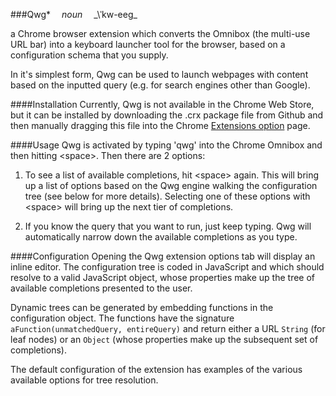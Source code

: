###Qwg*   _noun_   _\ˈkw-eeg\_

a Chrome browser extension which converts the Omnibox (the multi-use URL bar) into a keyboard launcher tool for the browser, based on a configuration schema that you supply.

In it's simplest form, Qwg can be used to launch webpages with content based on the inputted query (e.g. for search engines other than Google).

####Installation
Currently, Qwg is not available in the Chrome Web Store, but it can be installed by downloading the .crx package file from Github and then manually dragging this file into the Chrome [Extensions option](chrome://chrome/extensions/) page.

####Usage
Qwg is activated by typing 'qwg' into the Chrome Omnibox and then hitting &lt;space&gt;. Then there are 2 options:

1. To see a list of available completions, hit &lt;space&gt; again. This will bring up a list of options based on the Qwg engine walking the configuration tree (see below for more details). Selecting one of these options with &lt;space&gt; will bring up the next tier of completions.

2. If you know the query that you want to run, just keep typing. Qwg will automatically narrow down the available completions as you type.

####Configuration
Opening the Qwg extension options tab will display an inline editor. The configuration tree is coded in JavaScript and which should resolve to a valid JavaScript object, whose properties make up the tree of available completions presented to the user.

Dynamic trees can be generated by embedding functions in the configuration object. The functions have the signature `aFunction(unmatchedQuery, entireQuery)` and return either a URL `String` (for leaf nodes) or an `Object` (whose properties make up the subsequent set of completions).

The default configuration of the extension has examples of the various available options for tree resolution.

